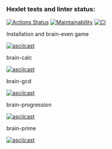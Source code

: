 ### Hexlet tests and linter status:
[![Actions Status](https://github.com/dnk530/frontend-project-lvl1/workflows/hexlet-check/badge.svg)](https://github.com/dnk530/frontend-project-lvl1/actions)
[![Maintainability](https://api.codeclimate.com/v1/badges/a99a88d28ad37a79dbf6/maintainability)](https://codeclimate.com/github/codeclimate/codeclimate/maintainability)
[![CI](https://github.com/dnk530/frontend-project-lvl1/actions/workflows/main.yml/badge.svg)](https://github.com/dnk530/frontend-project-lvl1/actions/workflows/main.yml)

Installation and brain-even game

[![asciicast](https://asciinema.org/a/BkDcCke5C8bAIsWfNDn82qErI.svg)](https://asciinema.org/a/BkDcCke5C8bAIsWfNDn82qErI)

brain-calc

[![asciicast](https://asciinema.org/a/NVCsyU0mSG81gg2hCY0WC1rgh.svg)](https://asciinema.org/a/NVCsyU0mSG81gg2hCY0WC1rgh)

brain-gcd

[![asciicast](https://asciinema.org/a/tv0Q1BkoxybAz9l7LP6nC6SH5.svg)](https://asciinema.org/a/tv0Q1BkoxybAz9l7LP6nC6SH5)

brain-progression

[![asciicast](https://asciinema.org/a/bVSLZvDjCS17brUOD3lgg1Lig.svg)](https://asciinema.org/a/bVSLZvDjCS17brUOD3lgg1Lig)

brain-prime

[![asciicast](https://asciinema.org/a/FNdIHIhY7u3LPBhIUCalL3Uit.svg)](https://asciinema.org/a/FNdIHIhY7u3LPBhIUCalL3Uit)